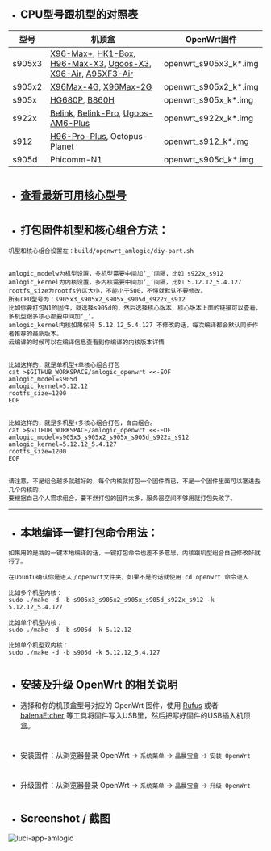- ## CPU型号跟机型的对照表

| 型号  | 机顶盒 | OpenWrt固件 |
| ---- | ---- | ---- |
| s905x3 | [X96-Max+](https://tokopedia.link/uMaH09s41db), [HK1-Box](https://tokopedia.link/xhWeQgTuwfb), [H96-Max-X3](https://tokopedia.link/KuWvwoYuwfb), [Ugoos-X3](https://tokopedia.link/duoIXZpdGgb), [X96-Air](https://tokopedia.link/5WHiETbdGgb), [A95XF3-Air](https://tokopedia.link/ByBL45jdGgb) | openwrt_s905x3_k*.img |
| s905x2 | [X96Max-4G](https://tokopedia.link/HcfLaRzjqeb), [X96Max-2G](https://tokopedia.link/ro207Hsjqeb) | openwrt_s905x2_k*.img |
| s905x | [HG680P](https://tokopedia.link/HbrIbqQcGgb), [B860H](https://tokopedia.link/hnXvHn5uwfb) | openwrt_s905x_k*.img |
| s922x | [Belink](https://tokopedia.link/RAgZmOM41db), [Belink-Pro](https://tokopedia.link/sfTHlfS41db), [Ugoos-AM6-Plus](https://tokopedia.link/pHGKXuV41db) | openwrt_s922x_k*.img |
| s912 | [H96-Pro-Plus](https://tokopedia.link/jb42fsBdGgb), Octopus-Planet | openwrt_s912_k*.img |
| s905d | Phicomm-N1 | openwrt_s905d_k*.img |


#
#

- ## [查看最新可用核心型号](https://github.com/ophub/amlogic-s9xxx-openwrt/tree/main/amlogic-s9xxx/amlogic-kernel)

#
#

- ## 打包固件机型和核心组合方法：
```
机型和核心组合设置在：build/openwrt_amlogic/diy-part.sh


amlogic_modelw为机型设置，多机型需要中间加‘_’间隔，比如 s922x_s912
amlogic_kernel为内核设置，多内核需要中间加‘_’间隔，比如 5.12.12_5.4.127
rootfs_size为rootfs分区大小，不能小于500，不懂就默认不要修改。
所有CPU型号为：s905x3_s905x2_s905x_s905d_s922x_s912
比如你要打包N1的固件，就选择s905d的，然后选择核心版本，核心版本上面的链接可以查看，多机型跟多核心都要中间加‘_’。
amlogic_kernel内核如果保持 5.12.12_5.4.127 不修改的话，每次编译都会默认同步作者推荐的最新版本。
云编译的时候可以在编译信息查看到你编译的内核版本详情


比如这样的，就是单机型+单核心组合打包
cat >$GITHUB_WORKSPACE/amlogic_openwrt <<-EOF
amlogic_model=s905d
amlogic_kernel=5.12.12
rootfs_size=1200
EOF


比如这样的，就是多机型+多核心组合打包，自由组合。
cat >$GITHUB_WORKSPACE/amlogic_openwrt <<-EOF
amlogic_model=s905x3_s905x2_s905x_s905d_s922x_s912
amlogic_kernel=5.12.12_5.4.127
rootfs_size=1200
EOF


请注意，不是组合越多就越好的，每个内核就打包一个固件而已，不是一个固件里面可以塞进去几个内核的，
要根据自己个人需求组合，要不然打包的固件太多，服务器空间不够用就打包失败了。
```

---

- ## 本地编译一键打包命令用法：
```
如果用的是我的一键本地编译的话，一键打包命令也差不多意思，内核跟机型组合自己修改好就行了。

在Ubuntu确认你是进入了openwrt文件夹，如果不是的话就使用 cd openwrt 命令进入

比如多个机型内核：
sudo ./make -d -b s905x3_s905x2_s905x_s905d_s922x_s912 -k 5.12.12_5.4.127

比如单个机型内核：
sudo ./make -d -b s905d -k 5.12.12

比如单个机型双内核：
sudo ./make -d -b s905d -k 5.12.12_5.4.127
```


#
#
#

- ## 安装及升级 OpenWrt 的相关说明

- 选择和你的机顶盒型号对应的 OpenWrt 固件，使用 [Rufus](https://rufus.ie/) 或者 [balenaEtcher](https://www.balena.io/etcher/) 等工具将固件写入USB里，然后把写好固件的USB插入机顶盒。
#
- 安装固件：从浏览器登录 OpenWrt  → `系统菜单` → `晶晨宝盒` → `安装 OpenWrt`
#
- 升级固件：从浏览器登录 OpenWrt  → `系统菜单` → `晶晨宝盒` → `升级 OpenWrt`
#

- ## Screenshot / 截图

![luci-app-amlogic](https://user-images.githubusercontent.com/68696949/121277810-f9ebd800-c903-11eb-9bf4-7c2b11f9a1d3.gif)
